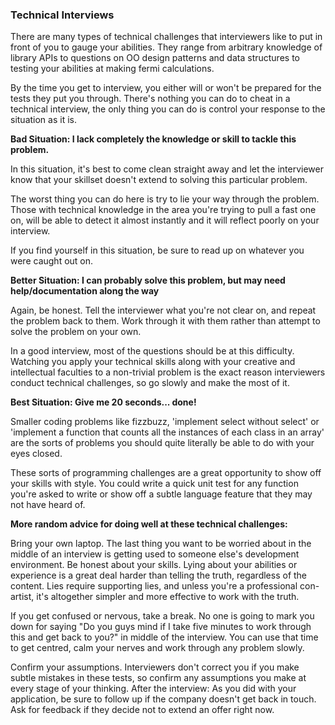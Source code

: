 ### Technical Interviews

There are many types of technical challenges that interviewers like to put in front of you to gauge your abilities. They range from arbitrary knowledge of library APIs to questions on OO design patterns and data structures to testing your abilities at making fermi calculations.

By the time you get to interview, you either will or won't be prepared for the tests they put you through. There's nothing you can do to cheat in a technical interview, the only thing you can do is control your response to the situation as it is.

**Bad Situation: I lack completely the knowledge or skill to tackle this problem.**

In this situation, it's best to come clean straight away and let the interviewer know that your skillset doesn't extend to solving this particular problem.

The worst thing you can do here is try to lie your way through the problem. Those with technical knowledge in the area you're trying to pull a fast one on, will be able to detect it almost instantly and it will reflect poorly on your interview.

If you find yourself in this situation, be sure to read up on whatever you were caught out on.


**Better Situation: I can probably solve this problem, but may need help/documentation along the way**

Again, be honest. Tell the interviewer what you're not clear on, and repeat the problem back to them. Work through it with them rather than attempt to solve the problem on your own.

In a good interview, most of the questions should be at this difficulty. Watching you apply your technical skills along with your creative and intellectual faculties to a non-trivial problem is the exact reason interviewers conduct technical challenges, so go slowly and make the most of it.


**Best Situation: Give me 20 seconds... done!**

Smaller coding problems like fizzbuzz, 'implement select without select' or 'implement a function that counts all the instances of each class in an array' are the sorts of problems you should quite literally be able to do with your eyes closed.

These sorts of programming challenges are a great opportunity to show off your skills with style. You could write a quick unit test for any function you're asked to write or show off a subtle language feature that they may not have heard of.


**More random advice for doing well at these technical challenges:**

Bring your own laptop. The last thing you want to be worried about in the middle of an interview is getting used to someone else's development environment.
Be honest about your skills. Lying about your abilities or experience is a great deal harder than telling the truth, regardless of the content. Lies require supporting lies, and unless you're a professional con-artist, it's altogether simpler and more effective to work with the truth.

If you get confused or nervous, take a break. No one is going to mark you down for saying "Do you guys mind if I take five minutes to work through this and get back to you?" in middle of the interview. You can use that time to get centred, calm your nerves and work through any problem slowly.

Confirm your assumptions. Interviewers don't correct you if you make subtle mistakes in these tests, so confirm any assumptions you make at every stage of your thinking.
After the interview: As you did with your application, be sure to follow up if the company doesn't get back in touch. Ask for feedback if they decide not to extend an offer right now.

